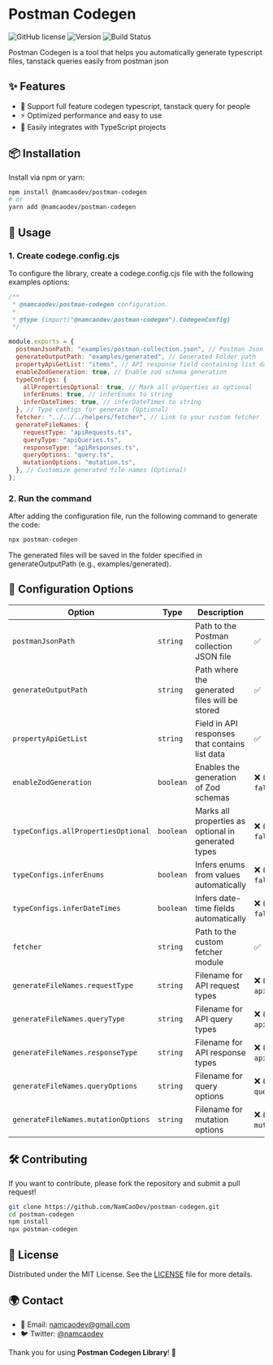 # Postman Codegen

![GitHub license](https://img.shields.io/badge/license-MIT-green.svg)
![Version](https://img.shields.io/npm/v/my-awesome-library)
![Build Status](https://img.shields.io/github/actions/workflow/status/myusername/my-awesome-library/ci.yml)

Postman Codegen is a tool that helps you automatically generate typescript files, tanstack queries easily from postman json

## ✨ Features

- 📌 Support full feature codegen typescript, tanstack query for people
- ⚡ Optimized performance and easy to use
- 🔧 Easily integrates with TypeScript projects

## 📦 Installation

Install via npm or yarn:

```sh
npm install @namcaodev/postman-codegen
# or
yarn add @namcaodev/postman-codegen
```

## 🚀 Usage

### 1. Create codege.config.cjs

To configure the library, create a codege.config.cjs file with the following examples options:

```js
/**
 * @namcaodev/postman-codegen configuration.
 *
 * @type {import("@namcaodev/postman-codegen").CodegenConfig}
 */

module.exports = {
  postmanJsonPath: "examples/postman-collection.json", // Postman Json Path
  generateOutputPath: "examples/generated", // Generated Folder path
  propertyApiGetList: "items", // API response field containing list data
  enableZodGeneration: true, // Enable zod schema generation
  typeConfigs: {
    allPropertiesOptional: true, // Mark all properties as optional
    inferEnums: true, // inferEnums to string
    inferDateTimes: true, // inferDateTimes to string
  }, // Type configs for generate (Optional)
  fetcher: "../../../helpers/fetcher", // Link to your custom fetcher
  generateFileNames: {
    requestType: "apiRequests.ts",
    queryType: "apiQueries.ts",
    responseType: "apiResponses.ts",
    queryOptions: "query.ts",
    mutationOptions: "mutation.ts",
  }, // Customize generated file names (Optional)
};
```

### 2. Run the command

After adding the configuration file, run the following command to generate the code:

```sh
npx postman-codegen
```

The generated files will be saved in the folder specified in generateOutputPath (e.g., examples/generated).

## 🔧 Configuration Options

| Option | Type | Description | Required |
|--------|------|-------------|----------|
| `postmanJsonPath` | `string` | Path to the Postman collection JSON file | ✅ |
| `generateOutputPath` | `string` | Path where the generated files will be stored | ✅ |
| `propertyApiGetList` | `string` | Field in API responses that contains list data | ✅ |
| `enableZodGeneration` | `boolean` | Enables the generation of Zod schemas | ❌ (default: `false`) |
| `typeConfigs.allPropertiesOptional` | `boolean` | Marks all properties as optional in generated types | ❌ (default: `false`) |
| `typeConfigs.inferEnums` | `boolean` | Infers enums from values automatically | ❌ (default: `false`) |
| `typeConfigs.inferDateTimes` | `boolean` | Infers date-time fields automatically | ❌ (default: `false`) |
| `fetcher` | `string` | Path to the custom fetcher module | ✅ |
| `generateFileNames.requestType` | `string` | Filename for API request types | ❌ (default: `apiRequests.ts`) |
| `generateFileNames.queryType` | `string` | Filename for API query types | ❌ (default: `apiQueries.ts`) |
| `generateFileNames.responseType` | `string` | Filename for API response types | ❌ (default: `apiResponses.ts`) |
| `generateFileNames.queryOptions` | `string` | Filename for query options | ❌ (default: `query.ts`) |
| `generateFileNames.mutationOptions` | `string` | Filename for mutation options | ❌ (default: `mutation.ts`) |

## 🛠 Contributing

If you want to contribute, please fork the repository and submit a pull request!

```sh
git clone https://github.com/NamCaoDev/postman-codegen.git
cd postman-codegen
npm install
npx postman-codegen
```

## 📜 License

Distributed under the MIT License. See the [LICENSE](./LICENSE) file for more details.

## 🌍 Contact

- 📧 Email: namcaodev@gmail.com
- 🐦 Twitter: [@namcaodev](https://twitter.com/namcaodev)

Thank you for using **Postman Codegen Library**! 🚀






